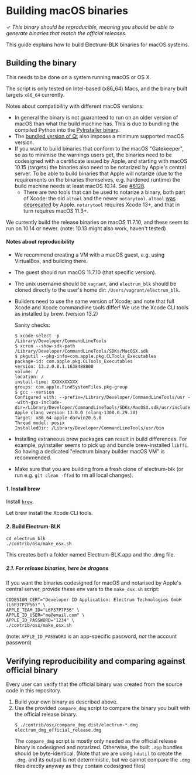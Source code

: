 Building macOS binaries
=======================

✓ _This binary should be reproducible, meaning you should be able to generate
   binaries that match the official releases._

This guide explains how to build Electrum-BLK binaries for macOS systems.


## Building the binary

This needs to be done on a system running macOS or OS X.

The script is only tested on Intel-based (x86_64) Macs, and the binary built
targets `x86_64` currently.

Notes about compatibility with different macOS versions:
- In general the binary is not guaranteed to run on an older version of macOS
  than what the build machine has. This is due to bundling the compiled Python into
  the [PyInstaller binary](https://github.com/pyinstaller/pyinstaller/issues/1191).
- The [bundled version of Qt](https://github.com/spesmilo/electrum/issues/3685) also
  imposes a minimum supported macOS version.
- If you want to build binaries that conform to the macOS "Gatekeeper", so as to
  minimise the warnings users get, the binaries need to be codesigned with a
  certificate issued by Apple, and starting with macOS 10.15 (targets) the binaries also
  need to be notarized by Apple's central server. To be able to build
  binaries that Apple will notarize (due to the requirements on the binaries themselves,
  e.g. hardened runtime) the build machine needs at least macOS 10.14.
  See [#6128](https://github.com/spesmilo/electrum/issues/6128).
  - There are two tools that can be used to notarize a binary, both part of Xcode:
    the old `altool` and the newer `notarytool`. `altool`
    [was deprecated](https://developer.apple.com/news/?id=y5mjxqmn) by Apple.
    `notarytool` requires Xcode 13+, and that in turn requires macOS 11.3+.

We currently build the release binaries on macOS 11.7.10, and these seem to run on
10.14 or newer. (note: 10.13 might also work, haven't tested)


#### Notes about reproducibility

- We recommend creating a VM with a macOS guest, e.g. using VirtualBox,
  and building there.
- The guest should run macOS 11.7.10 (that specific version).
- The unix username should be `vagrant`, and `electrum_blk` should be cloned directly
  to the user's home dir: `/Users/vagrant/electrum_blk`.
- Builders need to use the same version of Xcode; and note that
  full Xcode and Xcode commandline tools differ!
  We use the Xcode CLI tools as installed by brew. (version 13.2)

  Sanity checks:
    ```
    $ xcode-select -p
    /Library/Developer/CommandLineTools
    $ xcrun --show-sdk-path
    /Library/Developer/CommandLineTools/SDKs/MacOSX.sdk
    $ pkgutil --pkg-info=com.apple.pkg.CLTools_Executables
    package-id: com.apple.pkg.CLTools_Executables
    version: 13.2.0.0.1.1638488800
    volume: /
    location: /
    install-time: XXXXXXXXXX
    groups: com.apple.FindSystemFiles.pkg-group
    $ gcc --version
    Configured with: --prefix=/Library/Developer/CommandLineTools/usr --with-gxx-include-dir=/Library/Developer/CommandLineTools/SDKs/MacOSX.sdk/usr/include/c++/4.2.1
    Apple clang version 13.0.0 (clang-1300.0.29.30)
    Target: x86_64-apple-darwin20.6.0
    Thread model: posix
    InstalledDir: /Library/Developer/CommandLineTools/usr/bin
    ```
- Installing extraneous brew packages can result in build differences.
  For example, pyinstaller seems to pick up and bundle brew-installed `libffi`.
  So having a dedicated "electrum binary builder macOS VM" is recommended.
- Make sure that you are building from a fresh clone of electrum-blk
  (or run e.g. `git clean -ffxd` to rm all local changes).


#### 1. Install brew

Install [`brew`](https://brew.sh/).

Let brew install the Xcode CLI tools.


#### 2. Build Electrum-BLK

    cd electrum_blk
    ./contrib/osx/make_osx.sh

This creates both a folder named Electrum-BLK.app and the .dmg file.

##### 2.1. For release binaries, here be dragons

If you want the binaries codesigned for macOS and notarised by Apple's central server,
provide these env vars to the `make_osx.sh` script:

    CODESIGN_CERT="Developer ID Application: Electrum Technologies GmbH (L6P37P7P56)" \
    APPLE_TEAM_ID="L6P37P7P56" \
    APPLE_ID_USER="me@email.com" \
    APPLE_ID_PASSWORD="1234" \
    ./contrib/osx/make_osx.sh

(note: `APPLE_ID_PASSWORD` is an app-specific password, *not* the account password)


## Verifying reproducibility and comparing against official binary

Every user can verify that the official binary was created from the source code in this
repository.

1. Build your own binary as described above.
2. Use the provided `compare_dmg` script to compare the binary you built with
   the official release binary.
    ```
    $ ./contrib/osx/compare_dmg dist/electrum-*.dmg electrum_dmg_official_release.dmg
    ```
   The `compare_dmg` script is mostly only needed as the official release binary is
   codesigned and notarized. Otherwise, the built `.app` bundles should be byte-identical.
   (Note that we are using `hdutil` to create the `.dmg`, and its output is not
   deterministic, but we cannot compare the `.dmg` files directly anyway as they contain
   codesigned files)
